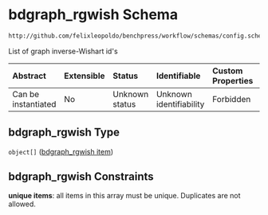 # bdgraph_rgwish Schema

```txt
http://github.com/felixleopoldo/benchpress/workflow/schemas/config.schema.json#/properties/resources/properties/parameters/properties/bdgraph_rgwish
```

List of graph inverse-Wishart id's

| Abstract            | Extensible | Status         | Identifiable            | Custom Properties | Additional Properties | Access Restrictions | Defined In                                                       |
| :------------------ | :--------- | :------------- | :---------------------- | :---------------- | :-------------------- | :------------------ | :--------------------------------------------------------------- |
| Can be instantiated | No         | Unknown status | Unknown identifiability | Forbidden         | Allowed               | none                | [config.schema.json*](config.schema.json "open original schema") |

## bdgraph_rgwish Type

`object[]` ([bdgraph_rgwish item](config-definitions-bdgraph_rgwish-item.md))

## bdgraph_rgwish Constraints

**unique items**: all items in this array must be unique. Duplicates are not allowed.

